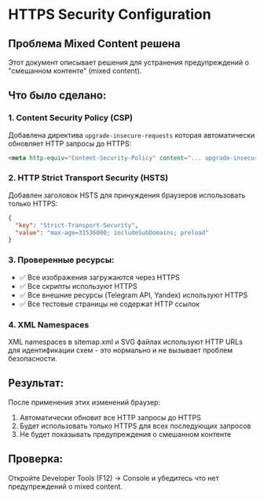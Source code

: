 # HTTPS Security Configuration

## Проблема Mixed Content решена

Этот документ описывает решения для устранения предупреждений о "смешанном контенте" (mixed content).

## Что было сделано:

### 1. Content Security Policy (CSP)
Добавлена директива `upgrade-insecure-requests` которая автоматически обновляет HTTP запросы до HTTPS:

```html
<meta http-equiv="Content-Security-Policy" content="... upgrade-insecure-requests" />
```

### 2. HTTP Strict Transport Security (HSTS)
Добавлен заголовок HSTS для принуждения браузеров использовать только HTTPS:

```json
{
  "key": "Strict-Transport-Security",
  "value": "max-age=31536000; includeSubDomains; preload"
}
```

### 3. Проверенные ресурсы:
- ✅ Все изображения загружаются через HTTPS
- ✅ Все скрипты используют HTTPS
- ✅ Все внешние ресурсы (Telegram API, Yandex) используют HTTPS
- ✅ Все тестовые страницы не содержат HTTP ссылок

### 4. XML Namespaces
XML namespaces в sitemap.xml и SVG файлах используют HTTP URLs для идентификации схем - это нормально и не вызывает проблем безопасности.

## Результат:
После применения этих изменений браузер:
1. Автоматически обновит все HTTP запросы до HTTPS
2. Будет использовать только HTTPS для всех последующих запросов
3. Не будет показывать предупреждения о смешанном контенте

## Проверка:
Откройте Developer Tools (F12) → Console и убедитесь что нет предупреждений о mixed content.
